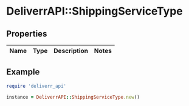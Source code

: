 # DeliverrAPI::ShippingServiceType

## Properties

| Name | Type | Description | Notes |
| ---- | ---- | ----------- | ----- |

## Example

```ruby
require 'deliverr_api'

instance = DeliverrAPI::ShippingServiceType.new()
```

